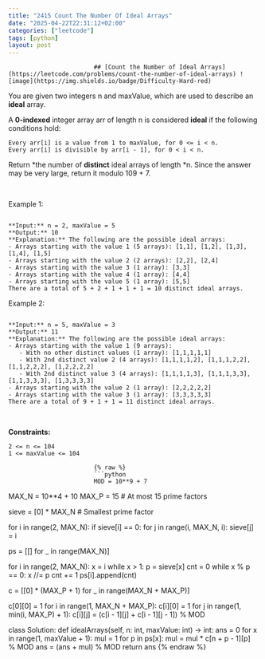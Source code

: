 ```yaml
---
title: "2415 Count The Number Of Ideal Arrays"
date: "2025-04-22T22:31:12+02:00"
categories: ["leetcode"]
tags: [python]
layout: post
---
```



                            ## [Count the Number of Ideal Arrays](https://leetcode.com/problems/count-the-number-of-ideal-arrays) ![image](https://img.shields.io/badge/Difficulty-Hard-red)

You are given two integers n and maxValue, which are used to describe an **ideal** array.

A **0-indexed** integer array arr of length n is considered **ideal** if the following conditions hold:

	Every arr[i] is a value from 1 to maxValue, for 0 <= i < n.
	Every arr[i] is divisible by arr[i - 1], for 0 < i < n.

Return *the number of **distinct** ideal arrays of length *n. Since the answer may be very large, return it modulo 109 + 7.

 

Example 1:

```

**Input:** n = 2, maxValue = 5
**Output:** 10
**Explanation:** The following are the possible ideal arrays:
- Arrays starting with the value 1 (5 arrays): [1,1], [1,2], [1,3], [1,4], [1,5]
- Arrays starting with the value 2 (2 arrays): [2,2], [2,4]
- Arrays starting with the value 3 (1 array): [3,3]
- Arrays starting with the value 4 (1 array): [4,4]
- Arrays starting with the value 5 (1 array): [5,5]
There are a total of 5 + 2 + 1 + 1 + 1 = 10 distinct ideal arrays.

```

Example 2:

```

**Input:** n = 5, maxValue = 3
**Output:** 11
**Explanation:** The following are the possible ideal arrays:
- Arrays starting with the value 1 (9 arrays): 
   - With no other distinct values (1 array): [1,1,1,1,1] 
   - With 2nd distinct value 2 (4 arrays): [1,1,1,1,2], [1,1,1,2,2], [1,1,2,2,2], [1,2,2,2,2]
   - With 2nd distinct value 3 (4 arrays): [1,1,1,1,3], [1,1,1,3,3], [1,1,3,3,3], [1,3,3,3,3]
- Arrays starting with the value 2 (1 array): [2,2,2,2,2]
- Arrays starting with the value 3 (1 array): [3,3,3,3,3]
There are a total of 9 + 1 + 1 = 11 distinct ideal arrays.

```

 

**Constraints:**

	2 <= n <= 104
	1 <= maxValue <= 104

                            {% raw %}
                            ```python
                            MOD = 10**9 + 7
MAX_N = 10**4 + 10
MAX_P = 15  # At most 15 prime factors

sieve = [0] * MAX_N  # Smallest prime factor

for i in range(2, MAX_N):
    if sieve[i] == 0:
        for j in range(i, MAX_N, i):
            sieve[j] = i

ps = [[] for _ in range(MAX_N)]

for i in range(2, MAX_N):
    x = i
    while x > 1:
        p = sieve[x]
        cnt = 0
        while x % p == 0:
            x //= p
            cnt += 1
        ps[i].append(cnt)

c = [[0] * (MAX_P + 1) for _ in range(MAX_N + MAX_P)]

c[0][0] = 1
for i in range(1, MAX_N + MAX_P):
    c[i][0] = 1
    for j in range(1, min(i, MAX_P) + 1):
        c[i][j] = (c[i - 1][j] + c[i - 1][j - 1]) % MOD


class Solution:
    def idealArrays(self, n: int, maxValue: int) -> int:
        ans = 0
        for x in range(1, maxValue + 1):
            mul = 1
            for p in ps[x]:
                mul = mul * c[n + p - 1][p] % MOD
            ans = (ans + mul) % MOD
        return ans
                            {% endraw %}
                            